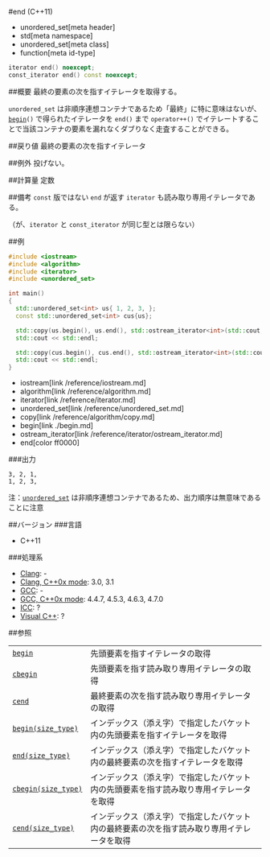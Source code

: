#end (C++11)
* unordered_set[meta header]
* std[meta namespace]
* unordered_set[meta class]
* function[meta id-type]

```cpp
iterator end() noexcept;
const_iterator end() const noexcept;
```

##概要
最終の要素の次を指すイテレータを取得する。

`unordered_set` は非順序連想コンテナであるため「最終」に特に意味はないが、[`begin`](./begin.md)`()` で得られたイテレータを `end()` まで `operator++()` でイテレートすることで当該コンテナの要素を漏れなくダブりなく走査することができる。


##戻り値
最終の要素の次を指すイテレータ


##例外
投げない。


##計算量
定数


##備考
`const` 版ではない `end` が返す `iterator` も読み取り専用イテレータである。

（が、`iterator` と `const_iterator` が同じ型とは限らない）


##例
```cpp
#include <iostream>
#include <algorithm>
#include <iterator>
#include <unordered_set>

int main()
{
  std::unordered_set<int> us{ 1, 2, 3, };
  const std::unordered_set<int> cus{us};

  std::copy(us.begin(), us.end(), std::ostream_iterator<int>(std::cout, ", "));
  std::cout << std::endl;

  std::copy(cus.begin(), cus.end(), std::ostream_iterator<int>(std::cout, ", "));
  std::cout << std::endl;
}
```
* iostream[link /reference/iostream.md]
* algorithm[link /reference/algorithm.md]
* iterator[link /reference/iterator.md]
* unordered_set[link /reference/unordered_set.md]
* copy[link /reference/algorithm/copy.md]
* begin[link ./begin.md]
* ostream_iterator[link /reference/iterator/ostream_iterator.md]
* end[color ff0000]

###出力
```
3, 2, 1, 
1, 2, 3, 
```

注：[`unordered_set`](/reference/unordered_set/unordered_set.md) は非順序連想コンテナであるため、出力順序は無意味であることに注意


##バージョン
###言語
- C++11

###処理系
- [Clang](/implementation.md#clang): -
- [Clang, C++0x mode](/implementation.md#clang): 3.0, 3.1
- [GCC](/implementation.md#gcc): -
- [GCC, C++0x mode](/implementation.md#gcc): 4.4.7, 4.5.3, 4.6.3, 4.7.0
- [ICC](/implementation.md#icc): ?
- [Visual C++](/implementation.md#visual_cpp): ?

##参照

| | |
|----------------------------------------------|--------------------------------|
| [`begin`](./begin.md)                        | 先頭要素を指すイテレータの取得 |
| [`cbegin`](./cbegin.md)                      | 先頭要素を指す読み取り専用イテレータの取得 |
| [`cend`](./cend.md)                          | 最終要素の次を指す読み取り専用イテレータの取得 |
| [`begin(size_type)`](./begin-size_type.md)   | インデックス（添え字）で指定したバケット内の先頭要素を指すイテレータを取得 |
| [`end(size_type)`](./end-size_type.md)       | インデックス（添え字）で指定したバケット内の最終要素の次を指すイテレータを取得 |
| [`cbegin(size_type)`](./cbegin-size_type.md) | インデックス（添え字）で指定したバケット内の先頭要素を指す読み取り専用イテレータを取得 |
| [`cend(size_type)`](./cend-size_type.md)     | インデックス（添え字）で指定したバケット内の最終要素の次を指す読み取り専用イテレータを取得 |

